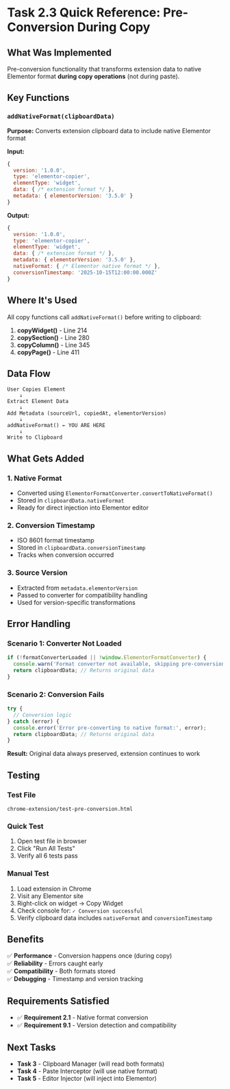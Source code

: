# Task 2.3 Quick Reference: Pre-Conversion During Copy

## What Was Implemented

Pre-conversion functionality that transforms extension data to native Elementor format **during copy operations** (not during paste).

## Key Functions

### `addNativeFormat(clipboardData)`
**Purpose:** Converts extension clipboard data to include native Elementor format

**Input:**
```javascript
{
  version: '1.0.0',
  type: 'elementor-copier',
  elementType: 'widget',
  data: { /* extension format */ },
  metadata: { elementorVersion: '3.5.0' }
}
```

**Output:**
```javascript
{
  version: '1.0.0',
  type: 'elementor-copier',
  elementType: 'widget',
  data: { /* extension format */ },
  metadata: { elementorVersion: '3.5.0' },
  nativeFormat: { /* Elementor native format */ },
  conversionTimestamp: '2025-10-15T12:00:00.000Z'
}
```

## Where It's Used

All copy functions call `addNativeFormat()` before writing to clipboard:

1. **copyWidget()** - Line 214
2. **copySection()** - Line 280  
3. **copyColumn()** - Line 345
4. **copyPage()** - Line 411

## Data Flow

```
User Copies Element
    ↓
Extract Element Data
    ↓
Add Metadata (sourceUrl, copiedAt, elementorVersion)
    ↓
addNativeFormat() ← YOU ARE HERE
    ↓
Write to Clipboard
```

## What Gets Added

### 1. Native Format
- Converted using `ElementorFormatConverter.convertToNativeFormat()`
- Stored in `clipboardData.nativeFormat`
- Ready for direct injection into Elementor editor

### 2. Conversion Timestamp
- ISO 8601 format timestamp
- Stored in `clipboardData.conversionTimestamp`
- Tracks when conversion occurred

### 3. Source Version
- Extracted from `metadata.elementorVersion`
- Passed to converter for compatibility handling
- Used for version-specific transformations

## Error Handling

### Scenario 1: Converter Not Loaded
```javascript
if (!formatConverterLoaded || !window.ElementorFormatConverter) {
  console.warn('Format converter not available, skipping pre-conversion');
  return clipboardData; // Returns original data
}
```

### Scenario 2: Conversion Fails
```javascript
try {
  // Conversion logic
} catch (error) {
  console.error('Error pre-converting to native format:', error);
  return clipboardData; // Returns original data
}
```

**Result:** Original data always preserved, extension continues to work

## Testing

### Test File
`chrome-extension/test-pre-conversion.html`

### Quick Test
1. Open test file in browser
2. Click "Run All Tests"
3. Verify all 6 tests pass

### Manual Test
1. Load extension in Chrome
2. Visit any Elementor site
3. Right-click on widget → Copy Widget
4. Check console for: `✓ Conversion successful`
5. Verify clipboard data includes `nativeFormat` and `conversionTimestamp`

## Benefits

✅ **Performance** - Conversion happens once (during copy)  
✅ **Reliability** - Errors caught early  
✅ **Compatibility** - Both formats stored  
✅ **Debugging** - Timestamp and version tracking  

## Requirements Satisfied

- ✅ **Requirement 2.1** - Native format conversion
- ✅ **Requirement 9.1** - Version detection and compatibility

## Next Tasks

- **Task 3** - Clipboard Manager (will read both formats)
- **Task 4** - Paste Interceptor (will use native format)
- **Task 5** - Editor Injector (will inject into Elementor)
